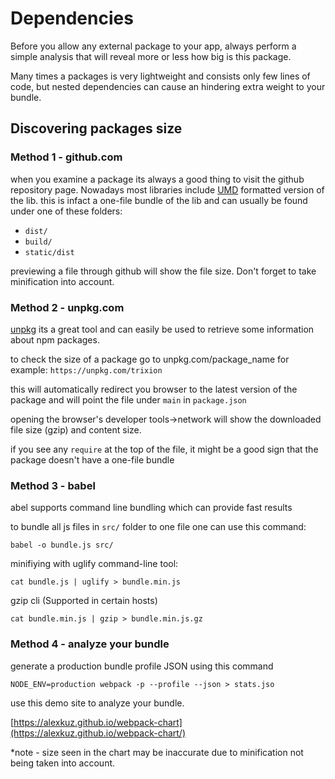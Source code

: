 # Dependencies

Before you allow any external package to your app, always perform a simple analysis
that will reveal more or less how big is this package.

Many times a packages is very lightweight and consists only few lines of code,
but nested dependencies can cause an hindering extra weight to your bundle.

## Discovering packages size

### Method 1 - github.com

when you examine a package its always a good thing to visit the github
repository page.
Nowadays most libraries include [UMD](https://github.com/umdjs/umd) formatted version of the lib.
this is infact a one-file bundle of the lib and can usually be found under one of these folders:
 - `dist/`
 - `build/`
 - `static/dist`
 
 previewing a file through github will show the file size.
 Don't forget to take minification into account.
 
### Method 2 - unpkg.com

 [unpkg](https://unpkg.com/) its a great tool and can easily be used
 to retrieve some information about npm packages.
 
 to check the size of a package go to unpkg.com/package_name
 for example: `https://unpkg.com/trixion`
 
 this will automatically redirect you browser to the latest version of the package
 and will point the file under `main` in `package.json`

 opening the browser's developer tools->network will show the downloaded file size (gzip) and content size.

  if you see any `require` at the top of the file, it might be a good sign
  that the package doesn't have a one-file bundle
   

### Method 3 - babel

abel supports command line bundling which can provide fast results

to bundle all js files in `src/` folder to one file one can use this command:

    babel -o bundle.js src/
    
minifiying with uglify command-line tool:
    
    cat bundle.js | uglify > bundle.min.js

gzip cli (Supported in certain hosts)
  
    cat bundle.min.js | gzip > bundle.min.js.gz
    

### Method 4 - analyze your bundle

generate a production bundle profile JSON using this command

    NODE_ENV=production webpack -p --profile --json > stats.jso

use this demo site to analyze your bundle.

[https://alexkuz.github.io/webpack-chart](https://alexkuz.github.io/webpack-chart/)

*note - size seen in the chart may be inaccurate due to minification not
being taken into account.
